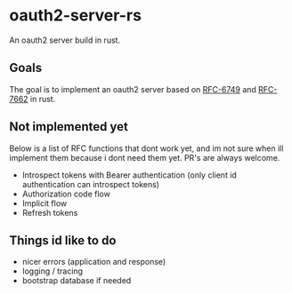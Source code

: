 # oauth2-server-rs

An oauth2 server build in rust.

## Goals

The goal is to implement an oauth2 server based on [RFC-6749](https://tools.ietf.org/html/rfc6749) and [RFC-7662](https://tools.ietf.org/html/rfc7662) in rust.

## Not implemented yet
Below is a list of RFC functions that dont work yet, and im not sure when ill implement them because i dont need them yet. PR's are always welcome.
* Introspect tokens with Bearer authentication (only client id authentication can introspect tokens)
* Authorization code flow
* Implicit flow
* Refresh tokens

## Things id like to do

* nicer errors (application and response)
* logging / tracing
* bootstrap database if needed
